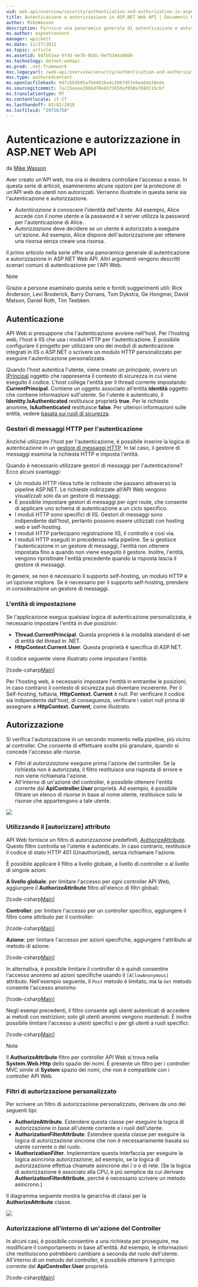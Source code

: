 ```yaml
---
uid: web-api/overview/security/authentication-and-authorization-in-aspnet-web-api
title: Autenticazione e autorizzazione in ASP.NET Web API | Documenti Microsoft
author: MikeWasson
description: Fornisce una panoramica generale di autenticazione e autorizzazione in ASP.NET Web API.
ms.author: aspnetcontent
manager: wpickett
ms.date: 11/27/2012
ms.topic: article
ms.assetid: 6dfb51ea-9f4d-4e70-916c-8ef8344a88d6
ms.technology: dotnet-webapi
ms.prod: .net-framework
msc.legacyurl: /web-api/overview/security/authentication-and-authorization-in-aspnet-web-api
msc.type: authoredcontent
ms.openlocfilehash: 9d7cbb9505afb6461ba4c2087d57e9ea0da38ede
ms.sourcegitcommit: 7ac15eaae20b6d70e65f3650af050a7880115cbf
ms.translationtype: MT
ms.contentlocale: it-IT
ms.lasthandoff: 03/02/2018
ms.locfileid: "29726758"
---
```

<a name="authentication-and-authorization-in-aspnet-web-api"></a>Autenticazione e autorizzazione in ASP.NET Web API
====================
da [Mike Wasson](https://github.com/MikeWasson)

Aver creato un'API web, ma ora si desidera controllare l'accesso a esso. In questa serie di articoli, esamineremo alcune opzioni per la protezione di un'API web da utenti non autorizzati. Verranno illustrate in questa serie sia l'autenticazione e autorizzazione.

- *Autenticazione* è conoscere l'identità dell'utente. Ad esempio, Alice accede con il nome utente e la password e il server utilizza la password per l'autenticazione di Alice.
- *Autorizzazione* deve decidere se un utente è autorizzato a eseguire un'azione. Ad esempio, Alice dispone dell'autorizzazione per ottenere una risorsa senza creare una risorsa.

Il primo articolo nella serie offre una panoramica generale di autenticazione e autorizzazione in ASP.NET Web API. Altri argomenti vengono descritti scenari comuni di autenticazione per l'API Web.

> [!NOTE]
> Grazie a persone esaminato questa serie e forniti suggerimenti utili: Rick Anderson, Levi Broderick, Barry Dorrans, Tom Dykstra, Ge Hongmei, David Matson, Daniel Roth, Tim Teebken.


## <a name="authentication"></a>Autenticazione

API Web si presuppone che l'autenticazione avviene nell'host. Per l'hosting web, l'host è IIS che usa i moduli HTTP per l'autenticazione. È possibile configurare il progetto per utilizzare uno dei moduli di autenticazione integrati in IIS o ASP.NET o scrivere un modulo HTTP personalizzato per eseguire l'autenticazione personalizzata.

Quando l'host autentica l'utente, viene creato un *principale*, ovvero un [IPrincipal](https://msdn.microsoft.com/library/System.Security.Principal.IPrincipal.aspx) oggetto che rappresenta il contesto di sicurezza in cui viene eseguito il codice. L'host collega l'entità per il thread corrente impostando **CurrentPrincipal**. Contiene un oggetto associato all'entità **identità** oggetto che contiene informazioni sull'utente. Se l'utente è autenticato, il **Identity.IsAuthenticated** restituisce proprietà **true**. Per le richieste anonime, **IsAuthenticated** restituisce **false**. Per ulteriori informazioni sulle entità, vedere [basata sui ruoli di sicurezza](https://msdn.microsoft.com/library/shz8h065.aspx).

### <a name="http-message-handlers-for-authentication"></a>Gestori di messaggi HTTP per l'autenticazione

Anziché utilizzare l'host per l'autenticazione, è possibile inserire la logica di autenticazione in un [gestore di messaggi HTTP](../advanced/http-message-handlers.md). In tal caso, il gestore di messaggi esamina la richiesta HTTP e imposta l'entità.

Quando è necessario utilizzare gestori di messaggi per l'autenticazione? Ecco alcuni svantaggi:

- Un modulo HTTP rileva tutte le richieste che passano attraverso la pipeline ASP.NET. Le richieste indirizzate all'API Web vengono visualizzati solo da un gestore di messaggi.
- È possibile impostare gestori di messaggi per ogni route, che consente di applicare uno schema di autenticazione a un ciclo specifico.
- I moduli HTTP sono specifici di IIS. Gestori di messaggi sono indipendente dall'host, pertanto possono essere utilizzati con hosting web e self-hosting.
- I moduli HTTP partecipano registrazione IIS, il controllo e così via.
- I moduli HTTP eseguiti in precedenza nella pipeline. Se si gestisce l'autenticazione in un gestore di messaggi, l'entità non ottenere impostata fino a quando non viene eseguito il gestore. Inoltre, l'entità, vengono ripristinate l'entità precedente quando la risposta lascia il gestore di messaggi.

In genere, se non è necessario il supporto self-hosting, un modulo HTTP è un'opzione migliore. Se è necessario per il supporto self-hosting, prendere in considerazione un gestore di messaggi.

### <a name="setting-the-principal"></a>L'entità di impostazione

Se l'applicazione esegua qualsiasi logica di autenticazione personalizzata, è necessario impostare l'entità in due posizioni:

- **Thread.CurrentPrincipal**. Questa proprietà è la modalità standard di set di entità del thread in .NET.
- **HttpContext.Current.User**. Questa proprietà è specifica di ASP.NET.

Il codice seguente viene illustrato come impostare l'entità:

[!code-csharp[Main](authentication-and-authorization-in-aspnet-web-api/samples/sample1.cs)]

Per l'hosting web, è necessario impostare l'entità in entrambe le posizioni; in caso contrario il contesto di sicurezza può diventare incoerente. Per il Self-hosting, tuttavia, **HttpContext. Current** è null. Per verificare il codice sia indipendente dall'host, di conseguenza, verificare i valori null prima di assegnare a **HttpContext. Current**, come illustrato.

## <a name="authorization"></a>Autorizzazione

Si verifica l'autorizzazione in un secondo momento nella pipeline, più vicino al controller. Che consente di effettuare scelte più granulare, quando si concede l'accesso alle risorse.

- *Filtri di autorizzazione* eseguire prima l'azione del controller. Se la richiesta non è autorizzata, il filtro restituisce una risposta di errore e non viene richiamata l'azione.
- All'interno di un'azione del controller, è possibile ottenere l'entità corrente dal **ApiController.User** proprietà. Ad esempio, è possibile filtrare un elenco di risorse in base al nome utente, restituisce solo le risorse che appartengono a tale utente.

![](authentication-and-authorization-in-aspnet-web-api/_static/image1.png)

<a id="auth3"></a>
### <a name="using-the-authorize-attribute"></a>Utilizzando il [autorizzare] attributo

API Web fornisce un filtro di autorizzazione predefiniti, [AuthorizeAttribute](https://msdn.microsoft.com/library/system.web.http.authorizeattribute.aspx). Questo filtro controlla se l'utente è autenticato. In caso contrario, restituisce il codice di stato HTTP 401 (Unauthorized), senza richiamare l'azione.

È possibile applicare il filtro a livello globale, a livello di controller o al livello di singole azioni.

**A livello globale**: per limitare l'accesso per ogni controller API Web, aggiungere il **AuthorizeAttribute** filtro all'elenco di filtri globali:

[!code-csharp[Main](authentication-and-authorization-in-aspnet-web-api/samples/sample2.cs)]

**Controller**: per limitare l'accesso per un controller specifico, aggiungere il filtro come attributo per il controller:

[!code-csharp[Main](authentication-and-authorization-in-aspnet-web-api/samples/sample3.cs)]

**Azione**: per limitare l'accesso per azioni specifiche, aggiungere l'attributo al metodo di azione:

[!code-csharp[Main](authentication-and-authorization-in-aspnet-web-api/samples/sample4.cs)]

In alternativa, è possibile limitare il controller di e quindi consentire l'accesso anonimo ad azioni specifiche usando il `[AllowAnonymous]` attributo. Nell'esempio seguente, il `Post` metodo è limitato, ma la `Get` metodo consente l'accesso anonimo.

[!code-csharp[Main](authentication-and-authorization-in-aspnet-web-api/samples/sample5.cs)]

Negli esempi precedenti, il filtro consente agli utenti autenticati di accedere ai metodi con restrizioni; solo gli utenti anonimi vengono mantenuti. È inoltre possibile limitare l'accesso a utenti specifici o per gli utenti a ruoli specifici:

[!code-csharp[Main](authentication-and-authorization-in-aspnet-web-api/samples/sample6.cs)]

> [!NOTE]
> Il **AuthorizeAttribute** filtro per controller API Web si trova nella **System.Web.Http** dello spazio dei nomi. È presente un filtro per i controller MVC simile di **System** spazio dei nomi, che non è compatibile con i controller API Web.


### <a name="custom-authorization-filters"></a>Filtri di autorizzazione personalizzato

Per scrivere un filtro di autorizzazione personalizzato, derivare da uno dei seguenti tipi:

- **AuthorizeAttribute**. Estendere questa classe per eseguire la logica di autorizzazione in base all'utente corrente e i ruoli dell'utente.
- **AuthorizationFilterAttribute**. Estendere questa classe per eseguire la logica di autorizzazione sincrone che non è necessariamente basata su utente corrente o del ruolo.
- **IAuthorizationFilter**. Implementare questa interfaccia per eseguire la logica asincrona autorizzazione; ad esempio, se la logica di autorizzazione effettua chiamate asincrone dei / o o di rete. (Se la logica di autorizzazione è associato alla CPU, è più semplice da cui derivare **AuthorizationFilterAttribute**, perché è necessario scrivere un metodo asincrono.)

Il diagramma seguente mostra la gerarchia di classi per la **AuthorizeAttribute** classe.

![](authentication-and-authorization-in-aspnet-web-api/_static/image2.png)

### <a name="authorization-inside-a-controller-action"></a>Autorizzazione all'interno di un'azione del Controller

In alcuni casi, è possibile consentire a una richiesta per proseguire, ma modificare il comportamento in base all'entità. Ad esempio, le informazioni che restituiscono potrebbero cambiare a seconda del ruolo dell'utente. All'interno di un metodo del controller, è possibile ottenere il principio corrente dal **ApiController.User** proprietà.

[!code-csharp[Main](authentication-and-authorization-in-aspnet-web-api/samples/sample7.cs)]
